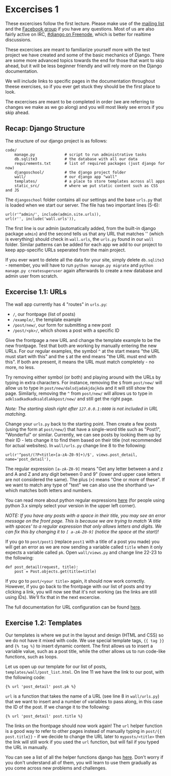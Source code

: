 Excercises 1
============

These excercises follow the first lecture. Please make use of the [mailing
list](mailto:school@djangocph.dk) and the [Facebook
group](https://www.facebook.com/groups/djangocph/) if you have any questions.
Most of us are also fairly active on IRC, [#django on
Freenode](irc://irc.freenode.net:6697/django), which is better for realtime
discussions.

These excercises are meant to familiarize yourself more with the test project
we have created and some of the basic mechanics of Django. There are some more
advanced topics towards the end for those that want to skip ahead, but it will
be less beginner friendly and will rely more on the Django documentation.

We will include links to specific pages in the documentation throughout theese
exercises, so if you ever get stuck they should be the first place to look.

The excercises are meant to be completed in order (we are referring to changes
we make as we go along) and you will most likely see errors if you skip ahead.

Recap: Django Structure
-----------------------

The structure of our django project is as follows:

	code/
		manage.py             # script to run administrative tasks
		db.sqlite3            # the database with all our data
		requirements.txt      # list of required packages (just django for now)
		djangoschool/         # the django project folder
		wall/                 # our django app "wall"
		templates/            # a place to store templates across all apps
		static_src/           # where we put static content such as CSS and JS

The `djangoschool` folder contains all our settings and the base `urls.py` that
is loaded when we start our server. The file has two important lines (5-6):

    url(r'^admin/', include(admin.site.urls)),
    url(r'', include('wall.urls')),

The first line is our admin (automatically added, from the built-in django
package `admin`) and the second tells us that any URL that matches '' (which is
everything) should check in `wall.urls`, the `urls.py` found in our `wall`
folder. Similar patterns can be added for each app we add to our project to
keep app-specific URLs seperated from the main project.

If you ever want to delete all the data for your site, simply delete
`db.sqlite3` - remember, you will have to run `python manage.py migrate` and
`python manage.py createsuperuser` again afterwards to create a new database
and admin user from scratch.


Excercise 1.1: URLs
-------------------

The wall app currently has 4 "routes" in `urls.py`:

- `/`, our frontpage (list of posts)
- `/example/`, the template example
- `/post/new/`, our form for submitting a new post
- `/post/<pk>/`, which shows a post with a specific ID

Give the frontpage a new URL and change the template example to be the new
frontpage. Test that both are working by manually entering the new URLs. For
our regular examples, the symbol `^` at the start means "the URL must start
with this" and the `$` at the end means "the URL must end with this". If both
are present, it means the URL must match completely - no more, no less.

Try removing either symbol (or both) and playing around with the URLs by typing
in extra characters. For instance, removing the `$` from `post/new/` will allow
us to type in `post/new/dalsdjadakjdajkda` and it will still show the page.
Similarly, removing the `^` from `post/new/` will allows us to type in
`adklsadkadkadksaldlakkpost/new/` and still get the right page.

*Note: The starting slash right after `127.0.0.1:8000` is not included in URL
matching.*

Change your `urls.py` back to the starting point. Then create a few posts
(using the form at `post/new/`) that have a single-word title such as "Post1",
"Wonderful" or similar. Currently, we can see posts by looking them up by their
ID - lets change it to find them based on their title (not recommended for
actual websites). In `wall/urls.py` change line 8 to the following:

    url(r'^post/(?P<title>[a-zA-Z0-9]+)/$', views.post_detail, name='post_detail'),

The regular expression `[a-zA-Z0-9]` means "Get any letter between a and z and
A and Z and any digit between 0 and 9" (lower and upper case letters are not
considered the same). The plus (`+`) means "One or more of these". If we want
to match any type of "text" we can also use the shorthand `\w+` which matches
both letters and numbers.

You can read more about python regular expressions
[here](https://docs.python.org/2/library/re.html) (for people using python 3.x
simply select your version in the upper left corner).

*NOTE: If you have any posts with a space in their title, you may see an error
message on the front page. This is because we are trying to match 'A title with
spaces' to a regular expression that only allows letters and digits. We can fix
this by changing it to `[ a-zA-Z0-9]` (notice the space at the start)!*

If you go to `post/post1` (replace `post1` with a title of a post you made) you
will get an error as we are now sending a variable called `title` when it only
expects a variable called `pk`. Open `wall/views.py` and change line 22-23 to
the following:

	def post_detail(request, title):
    	post = Post.objects.get(title=title)

If you go to `post/<your title>` again, it should now work correctly. However,
if you go back to the frontpage with our list of posts and try clicking a link,
you will now see that it's not working (as the links are still using IDs).
We'll fix that in the next excercise.

The full documentation for URL configuration can be found
[here](https://docs.djangoproject.com/en/1.7/topics/http/urls/).

Exercise 1.2: Templates
-----------------------

Our templates is where we put in the layout and design (HTML and CSS) so we
do not have it mixed with code. We use special template tags, `{{ tag }}` and
`{% tag %}` to insert dynamic content. The first allows us to insert a variable
value, such as a post title, while the other allows us to run code-like
functions, such as loops.

Let us open up our template for our list of posts,
`templates/wall/post_list.html`. On line 11 we have the link to our post, with
the following code:

	{% url 'post_detail' post.pk %}

`url` is a function that takes the name of a URL (see line 8 in `wall/urls.py`)
that we want to insert and a number of variables to pass along, in this case
the ID of the post. If we change it to the following:

    {% url 'post_detail' post.title %}

The links on the frontpage should now work again! The `url` helper function is
a good way to refer to other pages instead of manually typing in
`post/{{ post.title}}` - if we decide to change the URL later to
`myposts/<title>` then the link will still work if you used the `url` function,
but will fail if you typed the URL in manually.

You can see a list of all the helper functions django has
[here](https://docs.djangoproject.com/en/1.7/ref/templates/builtins/). Don't
worry if you don't understand all of them, you will learn to use them gradually
as you come across new problems and challenges.
